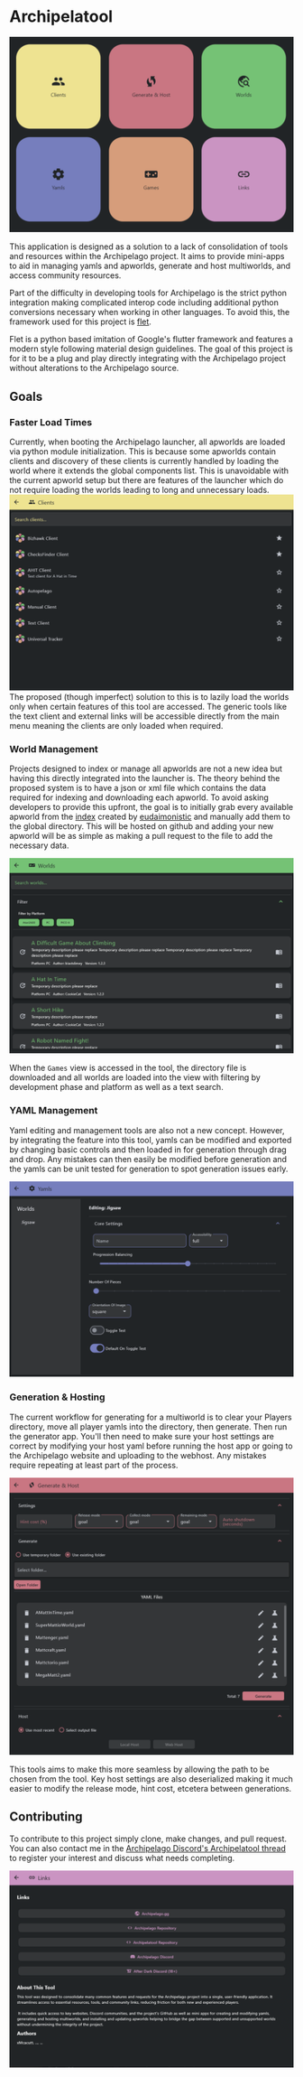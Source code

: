 ﻿# Archipelatool

![Menu View](images/Menu.png)

This application is designed as a solution to a lack of consolidation
of tools and resources within the Archipelago project. It aims to provide 
mini-apps to aid in managing yamls and apworlds, generate and host multiworlds,
and access community resources.

Part of the difficulty in developing tools for Archipelago is the strict python integration
making complicated interop code including additional python conversions necessary when 
working in other languages. To avoid this, the framework used for this project is [flet](https://flet.dev/).

Flet is a python based imitation of Google's flutter framework and features a modern style following material design guidelines.
The goal of this project is for it to be a plug and play directly integrating
with the Archipelago project without alterations to the Archipelago source.

## Goals
### Faster Load Times
Currently, when booting the Archipelago launcher, all apworlds are loaded via python module initialization.
This is because some apworlds contain clients and discovery of these clients is currently handled by loading the world
where it extends the global components list. This is unavoidable with the current apworld setup but there are features of the launcher which
do not require loading the worlds leading to long and unnecessary loads.
![Clients View](images/Clients.png)
The proposed (though imperfect) solution to this is to lazily load the worlds only when certain features of this tool are accessed.
The generic tools like the text client and external links will be accessible directly from the main menu meaning the clients are only loaded when required.

### World Management
Projects designed to index or manage all apworlds are not a new idea but having this directly integrated
into the launcher is. The theory behind the proposed system is to have a json or xml file which contains the 
data required for indexing and downloading each apworld. To avoid asking developers to provide this upfront, the goal is to
initially grab every available apworld from the [index](https://discordapp.com/channels/731205301247803413/1343416927871307776) created by [eudaimonistic](https://github.com/eudaimonistic) and manually add them to the global directory.
This will be hosted on github and adding your new apworld will be as simple as making a pull request to the file to add the necessary data.

![Worlds View](images/Worlds.png)

When the `Games` view is accessed in the tool, the directory file is downloaded and all worlds are loaded into the view with 
filtering by development phase and platform as well as a text search.

### YAML Management
Yaml editing and management tools are also not a new concept. However, by integrating the feature into this tool, yamls can be
modified and exported by changing basic controls and then loaded in for generation through drag and drop. Any mistakes can then easily be modified
before generation and the yamls can be unit tested for generation to spot generation issues early.

![Yamls View](images/Yamls.png)

### Generation & Hosting
The current workflow for generating for a multiworld is to clear your Players directory, move all player yamls into the directory,
then generate. Then run the generator app. You'll then need to make sure your host settings are correct by modifying your host yaml
before running the host app or going to the Archipelago website and uploading to the webhost. Any mistakes require repeating at least part of the process.

![Generate & Host View](images/Generate.png)

This tools aims to make this more seamless by allowing the path to be chosen from the tool. Key host settings are also 
deserialized making it much easier to modify the release mode, hint cost, etcetera  between generations.

## Contributing

To contribute to this project simply clone, make changes, and pull request. You can also contact me in the [Archipelago Discord's 
Archipelatool thread](https://discordapp.com/channels/731205301247803413/1362669968042491974) to register your interest and discuss what needs completing.

![Links View](images/Links.png)